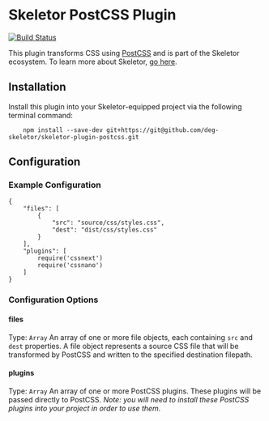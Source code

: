 # Skeletor PostCSS Plugin
[![Build Status](https://travis-ci.org/deg-skeletor/skeletor-plugin-postcss.svg?branch=master)](https://travis-ci.org/deg-skeletor/skeletor-plugin-postcss)


This plugin transforms CSS using [PostCSS](https://github.com/postcss/postcss) and is part of the Skeletor ecosystem. To learn more about Skeletor, [go here](https://github.com/deg-skeletor/skeletor-core).

## Installation
Install this plugin into your Skeletor-equipped project via the following terminal command: 
```
    npm install --save-dev git+https://git@github.com/deg-skeletor/skeletor-plugin-postcss.git
```

## Configuration

### Example Configuration

```
{
	"files": [
		{
			"src": "source/css/styles.css",
			"dest": "dist/css/styles.css"
		}
	],
	"plugins": [
	    require('cssnext')
		require('cssnano')
	]
}
```

### Configuration Options

#### files
Type: `Array`
An array of one or more file objects, each containing `src` and `dest` properties. A file object represents a  source CSS file that will be transformed by PostCSS and written to the specified destination filepath.

#### plugins
Type: `Array`
An array of one or more PostCSS plugins. These plugins will be passed directly to PostCSS. _Note: you will need to install these PostCSS plugins into your project in order to use them._
